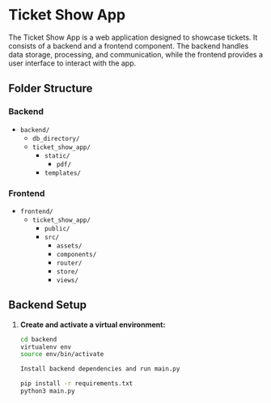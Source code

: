 # Ticket Show App

The Ticket Show App is a web application designed to showcase tickets. It consists of a backend and a frontend component. The backend handles data storage, processing, and communication, while the frontend provides a user interface to interact with the app.

## Folder Structure

### Backend

- `backend/`
  - `db_directory/`
  - `ticket_show_app/`
    - `static/`
      - `pdf/`
    - `templates/`

### Frontend

- `frontend/`
  - `ticket_show_app/`
    - `public/`
    - `src/`
      - `assets/`
      - `components/`
      - `router/`
      - `store/`
      - `views/`

## Backend Setup

1. **Create and activate a virtual environment:**

   ```bash
   cd backend
   virtualenv env
   source env/bin/activate

   Install backend dependencies and run main.py
   
   pip install -r requirements.txt
   python3 main.py

